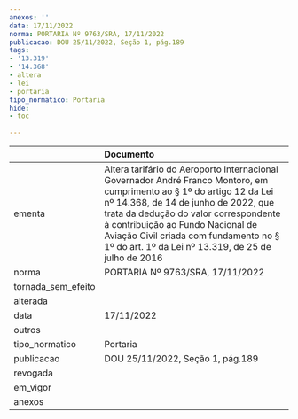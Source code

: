 ```yaml
---
anexos: ''
data: 17/11/2022
norma: PORTARIA Nº 9763/SRA, 17/11/2022
publicacao: DOU 25/11/2022, Seção 1, pág.189
tags:
- '13.319'
- '14.368'
- altera
- lei
- portaria
tipo_normatico: Portaria
hide: 
- toc 
 
---
```


|                    | Documento                                                                                                                                                                                                                                                                                                                                   |
|:-------------------|:--------------------------------------------------------------------------------------------------------------------------------------------------------------------------------------------------------------------------------------------------------------------------------------------------------------------------------------------|
| ementa             | Altera tarifário do Aeroporto Internacional Governador André Franco Montoro, em cumprimento ao § 1º ​do artigo 12 da Lei nº 14.368, de 14 de junho de 2022, que trata da dedução do valor correspondente à contribuição ao Fundo Nacional de Aviação Civil criada com fundamento no § 1º do art. 1º da Lei nº 13.319, de 25 de julho de 2016 |
| norma              | PORTARIA Nº 9763/SRA, 17/11/2022                                                                                                                                                                                                                                                                                                            |
| tornada_sem_efeito |                                                                                                                                                                                                                                                                                                                                             |
| alterada           |                                                                                                                                                                                                                                                                                                                                             |
| data               | 17/11/2022                                                                                                                                                                                                                                                                                                                                  |
| outros             |                                                                                                                                                                                                                                                                                                                                             |
| tipo_normatico     | Portaria                                                                                                                                                                                                                                                                                                                                    |
| publicacao         | DOU 25/11/2022, Seção 1, pág.189                                                                                                                                                                                                                                                                                                            |
| revogada           |                                                                                                                                                                                                                                                                                                                                             |
| em_vigor           |                                                                                                                                                                                                                                                                                                                                             |
| anexos             |                                                                                                                                                                                                                                                                                                                                             |